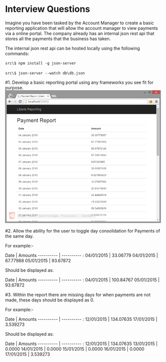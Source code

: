 # Interview Questions #

Imagine you have been tasked by the Account Manager to create a basic reporting application that will allow the account manager to view payments via a online portal.
The company already has an internal json rest api that stores all the payments that the business has taken.

The internal json rest api can be hosted locally using the following commands:
```shell
src\$ npm install -g json-server

src\$ json-server --watch db\db.json
```

#1. Develop a basic reporting portal using any frameworks you see fit for purpose.
![Example Reporting Porta](/example-1.png "Example Reporting Portal")

#2. Allow the ability for the user to toggle day consolidation for Payments of the same day.

For example:-

Date       | Amounts
---------- | ---------- :
04/01/2015 | 33.06779 
04/01/2015 | 67.77988
05/01/2015 | 93.67872


Should be displayed as:

Date       | Amounts
---------- | ---------- :
04/01/2015 | 100.84767 
05/01/2015 | 93.67872

#3. Within the report there are missing days for when payments are not made, these days should be displayed as 0.

For example:-

Date       | Amounts
---------- | ---------- :
12/01/2015 | 134.07635 
17/01/2015 | 3.539273

Should be displayed as:

Date       | Amounts
---------- | ---------- :
12/01/2015 | 134.07635 
13/01/2015 | 0.0000
14/01/2015 | 0.0000
15/01/2015 | 0.0000
16/01/2015 | 0.0000
17/01/2015 | 3.539273